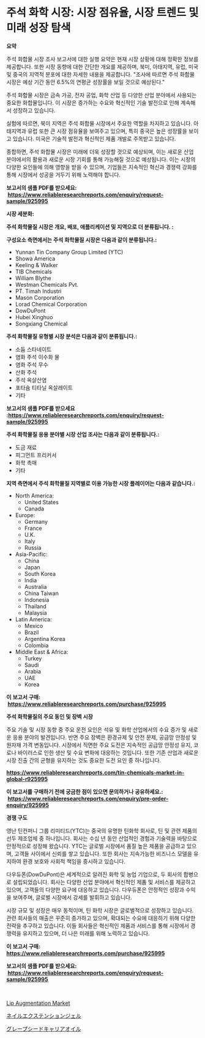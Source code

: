 <p><h1>주석 화학 시장: 시장 점유율, 시장 트렌드 및 미래 성장 탐색</h1></p><p><strong>요약</strong></p>
<p><p>주석 화합물 시장 조사 보고서에 대한 실행 요약은 현재 시장 상황에 대해 정확한 정보를 제공합니다. 또한 시장 동향에 대한 간단한 개요를 제공하며, 북미, 아태지역, 유럽, 미국 및 중국의 지역적 분포에 대한 자세한 내용을 제공합니다. "조사에 따르면 주석 화합물 시장은 예상 기간 동안 6.5%의 연평균 성장률을 보일 것으로 예상된다."</p><p>주석 화합물 시장은 금속 가공, 전자 공업, 화학 산업 등 다양한 산업 분야에서 사용되는 중요한 화합물입니다. 이 시장은 증가하는 수요와 혁신적인 기술 발전으로 인해 계속해서 성장하고 있습니다.</p><p>실험에 따르면, 북미 지역은 주석 화합물 시장에서 주요한 역할을 차지하고 있습니다. 아태지역과 유럽 또한 큰 시장 점유율을 보여주고 있으며, 특히 중국은 높은 성장률을 보이고 있습니다. 미국은 기술적 발전과 혁신적인 제품 개발로 주목받고 있습니다.</p><p>종합하면, 주석 화합물 시장은 미래에 더욱 성장할 것으로 예상되며, 이는 새로운 산업 분야에서의 활용과 새로운 시장 기회를 통해 가능해질 것으로 예상됩니다. 이는 시장의 다양한 요인들에 의해 영향을 받을 수 있으며, 기업들은 지속적인 혁신과 경쟁력 강화를 통해 시장에서 성공을 거두기 위해 노력해야 합니다.</p></p>
<p><strong>보고서의 샘플 PDF를 받으세요: &nbsp;<a href="https://www.reliableresearchreports.com/enquiry/request-sample/925995">https://www.reliableresearchreports.com/enquiry/request-sample/925995</a></strong></p>
<p><strong>시장 세분화:</strong></p>
<p><strong> 주석 화학물질 시장은 개요, 배포, 애플리케이션 및 지역으로 더 분류됩니다. :</strong></p>
<p><strong>구성요소 측면에서는 주석 화학물질 시장은 다음과 같이 분류됩니다.:</strong></p>
<p><ul><li>Yunnan Tin Company Group Limited (YTC)</li><li>Showa America</li><li>Keeling & Walker</li><li>TIB Chemicals</li><li>William Blythe</li><li>Westman Chemicals Pvt.</li><li>PT. Timah Industri</li><li>Mason Corporation</li><li>Lorad Chemical Corporation</li><li>DowDuPont</li><li>Hubei Xinghuo</li><li>Songxiang Chemical</li></ul></p>
<p><strong> 주석 화학물질 유형별 시장 분석은 다음과 같이 분류됩니다.:</strong></p>
<p><ul><li>소듐 스타네이트</li><li>염화 주석 이수화 물</li><li>염화 주석 무수</li><li>산화 주석</li><li>주석 옥살산염</li><li>포타슘 티타닐 옥살레이트</li><li>기타</li></ul></p>
<p><strong>보고서의 샘플 PDF를 받으세요 :<a href="https://www.reliableresearchreports.com/enquiry/request-sample/925995">https://www.reliableresearchreports.com/enquiry/request-sample/925995</a></strong></p>
<p><strong> 주석 화학물질 응용 분야별 시장 산업 조사는 다음과 같이 분류됩니다.:</strong></p>
<p><ul><li>도금 재료</li><li>피그먼트 프리커서</li><li>화학 촉매</li><li>기타</li></ul></p>
<p><strong>지역 측면에서 주석 화학물질 지역별로 이용 가능한 시장 플레이어는 다음과 같습니다.:</strong></p>
<p><ul>
    <li>
        North America:
        <ul>
            <li>United States</li>
            <li>Canada</li>
        </ul>
    </li>
    <li>
        Europe:
        <ul>
            <li>Germany</li>
            <li>France</li>
            <li>U.K.</li>
            <li>Italy</li>
            <li>Russia</li>
        </ul>
    </li>
    <li>
        Asia-Pacific:
        <ul>
            <li>China</li>
            <li>Japan</li>
            <li>South Korea</li>
            <li>India</li>
            <li>Australia</li>
            <li>China Taiwan</li>
            <li>Indonesia</li>
            <li>Thailand</li>
            <li>Malaysia</li>
        </ul>
    </li>
    <li>
        Latin America:
        <ul>
            <li>Mexico</li>
            <li>Brazil</li>
            <li>Argentina Korea</li>
            <li>Colombia</li>
        </ul>
    </li>
    <li>
        Middle East & Africa:
        <ul>
            <li>Turkey</li>
            <li>Saudi</li>
            <li>Arabia</li>
            <li>UAE</li>
            <li>Korea</li>
        </ul>
    </li>
    </ul></p>
<p><strong>이 보고서 구매: &nbsp;<a href="https://www.reliableresearchreports.com/purchase/925995">https://www.reliableresearchreports.com/purchase/925995</a></strong></p>
<p><strong>주석 화학물질의 주요 동인 및 장벽 시장</strong></p>
<p><p>주요 기술 및 시장 동향 중 주요 운전 요인은 석유 및 화학 산업에서의 수요 증가 및 새로운 응용 분야의 발견입니다. 반면 주요 장벽은 환경규제 및 안전 문제, 공급망 안정성 및 원자재 가격 변동입니다. 시장에서 직면한 주요 도전은 지속적인 공급망 안정성 유지, 코로나 바이러스로 인한 생산 및 수요 변화에 대응하는 것입니다. 또한 기존 산업과 새로운 시장 진출 간의 균형을 유지하는 것도 중요한 도전 요인 중 하나입니다.</p></p>
<p><strong><a href="https://www.reliableresearchreports.com/tin-chemicals-market-in-global-r925995">https://www.reliableresearchreports.com/tin-chemicals-market-in-global-r925995</a></strong></p>
<p><strong>이 보고서를 구매하기 전에 궁금한 점이 있으면 문의하거나 공유하세요.: &nbsp;<a href="https://www.reliableresearchreports.com/enquiry/pre-order-enquiry/925995">https://www.reliableresearchreports.com/enquiry/pre-order-enquiry/925995</a></strong></p>
<p><strong>경쟁 구도</strong></p>
<p><p>영난 틴컨퍼니 그룹 리미티드(YTC)는 중국의 유명한 틴화학 회사로, 틴 및 관련 제품의 선두 제조업체 중 하나입니다. 회사는 수십 년 동안 산업적인 경험과 기술력을 바탕으로 안정적으로 성장해 왔습니다. YTC는 글로벌 시장에서 품질 높은 제품을 공급하고 있으며, 고객들 사이에서 신뢰를 쌓고 있습니다. 또한 회사는 지속가능한 비즈니스 모델을 유지하여 환경 보호와 사회적 책임을 중시하고 있습니다.</p><p>다우듀폰(DowDuPont)은 세계적으로 알려진 화학 및 농업 기업으로, 두 회사의 합병으로 설립되었습니다. 회사는 다양한 산업 분야에서 혁신적인 제품 및 서비스를 제공하고 있으며, 고객들의 다양한 요구에 대응하고 있습니다. 다우듀폰은 안정적인 성장과 수익을 보여주며, 글로벌 시장에서 강세를 발휘하고 있습니다.</p><p>시장 규모 및 성장은 매우 동적이며, 틴 화학 시장은 글로벌적으로 성장하고 있습니다. 관련 회사들의 매출은 꾸준히 증가하고 있으며, 확대되는 수요에 대응하기 위해 다양한 전략을 추구하고 있습니다. 이들 회사들은 혁신적인 제품과 서비스를 통해 시장에서 경쟁력을 유지하고 있으며, 더 나은 미래를 위해 노력하고 있습니다.</p></p>
<p><strong>이 보고서 구매: &nbsp; <a href="https://www.reliableresearchreports.com/purchase/925995">https://www.reliableresearchreports.com/purchase/925995</a></strong></p>
<p><strong>보고서의 샘플 PDF를 받으세요: &nbsp;<a href="https://www.reliableresearchreports.com/enquiry/request-sample/925995">https://www.reliableresearchreports.com/enquiry/request-sample/925995</a></strong><strong></strong></p>
<p>&nbsp;</p>
<p><p><a href="https://github.com/mancsybtousav/Market-Research-Report-List-2/blob/main/lip-augmentation-market.md">Lip Augmentation Market</a></p><p><a href="https://github.com/marbadji/Market-Research-Report-List-1/blob/main/662176925249.md">ネイルエクステンションジェル</a></p><p><a href="https://github.com/KaydenJohns1964/Market-Research-Report-List-1/blob/main/157754025250.md">グレープシードキャリアオイル</a></p></p>